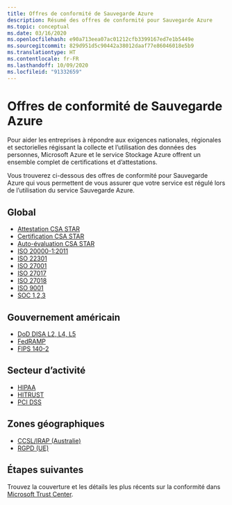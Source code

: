 ```yaml
---
title: Offres de conformité de Sauvegarde Azure
description: Résumé des offres de conformité pour Sauvegarde Azure
ms.topic: conceptual
ms.date: 03/16/2020
ms.openlocfilehash: e90a713eea07ac01212cfb3399167ed7e1b5449e
ms.sourcegitcommit: 829d951d5c90442a38012daaf77e86046018e5b9
ms.translationtype: HT
ms.contentlocale: fr-FR
ms.lasthandoff: 10/09/2020
ms.locfileid: "91332659"
---
```

# <a name="azure-backup-compliance-offerings"></a>Offres de conformité de Sauvegarde Azure

Pour aider les entreprises à répondre aux exigences nationales, régionales et sectorielles régissant la collecte et l’utilisation des données des personnes, Microsoft Azure et le service Stockage Azure offrent un ensemble complet de certifications et d’attestations.

Vous trouverez ci-dessous des offres de conformité pour Sauvegarde Azure qui vous permettent de vous assurer que votre service est régulé lors de l’utilisation du service Sauvegarde Azure.

## <a name="global"></a>Global

* [Attestation CSA STAR](/microsoft-365/compliance/offering-csa-star-attestation)
* [Certification CSA STAR](/microsoft-365/compliance/offering-csa-star-certification)
* [Auto-évaluation CSA STAR](/microsoft-365/compliance/offering-csa-star-self-assessment)
* [ISO 20000-1:2011](/microsoft-365/compliance/offering-iso-20000-1-2011)
* [ISO 22301](/microsoft-365/compliance/offering-iso-22301)
* [ISO 27001](/microsoft-365/compliance/offering-iso-27017)
* [ISO 27017](/microsoft-365/compliance/offering-iso-27017)
* [ISO 27018](/microsoft-365/compliance/offering-iso-27018)
* [ISO 9001](/microsoft-365/compliance/offering-iso-9001)
* [SOC 1,2,3](/microsoft-365/compliance/offering-soc)

## <a name="us-government"></a>Gouvernement américain

* [DoD DISA L2, L4, L5](/microsoft-365/compliance/offering-dod-disa-l2-l4-l5)
* [FedRAMP](/microsoft-365/compliance/offering-fedramp)
* [FIPS 140-2](/microsoft-365/compliance/offering-fips-140-2)

## <a name="industry"></a>Secteur d’activité

* [HIPAA](/microsoft-365/compliance/offering-hipaa-hitech)
* [HITRUST](/microsoft-365/compliance/offering-hitrust)
* [PCI DSS](/microsoft-365/compliance/offering-pci-dss)

## <a name="regional"></a>Zones géographiques

* [CCSL/IRAP (Australie)](/microsoft-365/compliance/offering-ccsl-irap-australia)
* [RGPD (UE)](https://www.microsoft.com/trustcenter/privacy/gdpr)

## <a name="next-steps"></a>Étapes suivantes

Trouvez la couverture et les détails les plus récents sur la conformité dans [Microsoft Trust Center](https://www.microsoft.com/TrustCenter/Compliance/default.aspx).

